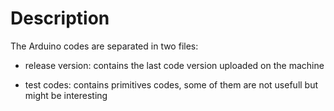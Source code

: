 # Description
The Arduino codes are separated in two files:
- release version: contains the last code version uploaded on the machine

- test codes: contains primitives codes, some of them are not usefull but might be interesting
